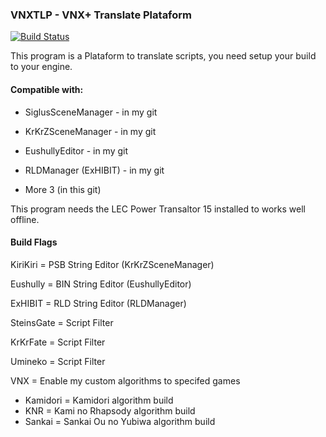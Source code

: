 ### VNXTLP - VNX+ Translate Plataform
[![Build Status](https://travis-ci.org/ForumHulp/pageaddon.svg?branch=master)](http://katawa.uvnworks.com)

This program is a Plataform to translate scripts, you need setup your build to your engine.

#### Compatible with:
- SiglusSceneManager - in my git

- KrKrZSceneManager - in my git

- EushullyEditor - in my git
 
- RLDManager (ExHIBIT) - in my git

- More 3 (in this git)

This program needs the LEC Power Transaltor 15 installed to works well offline.

#### Build Flags

KiriKiri = PSB String Editor (KrKrZSceneManager)

Eushully = BIN String Editor (EushullyEditor)

ExHIBIT = RLD String Editor (RLDManager)

SteinsGate = Script Filter

KrKrFate = Script Filter

Umineko = Script Filter


VNX = Enable my custom algorithms to specifed games
- Kamidori = Kamidori algorithm build
- KNR = Kami no Rhapsody algorithm build
- Sankai = Sankai Ou no Yubiwa algorithm build
